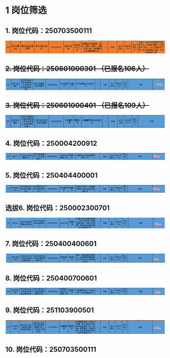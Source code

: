 # 1 岗位筛选

## 1. 岗位代码：250703500111

![](01_武汉事业单位招聘.assets/image-20250222190501.png)

## ~~2. 岗位代码：250601000301 （已报名106人）~~   

![](01_武汉事业单位招聘.assets/image-20250222191127.png)

## ~~3. 岗位代码：250601000401 （已报名109人）~~

![](01_武汉事业单位招聘.assets/image-20250222191258.png)

## 4. 岗位代码：250004200912

![](01_武汉事业单位招聘.assets/image-20250222191403.png)

## 5. 岗位代码：250404400001

![](01_武汉事业单位招聘.assets/image-20250222191611.png)

## 选拔6. 岗位代码：250002300701

![](01_武汉事业单位招聘.assets/image-20250222191717.png)

## 7. 岗位代码：250400400601

![](01_武汉事业单位招聘.assets/image-20250222191819.png)

## 8. 岗位代码：250400700601

![](01_武汉事业单位招聘.assets/image-20250222191935.png)

## 9. 岗位代码：251103900501

![](01_武汉事业单位招聘.assets/image-20250222192053.png)

## 10. 岗位代码：250703500111

